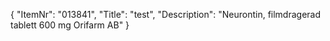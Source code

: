 {
  "ItemNr": "013841",
  "Title": "test",
  "Description": "Neurontin, filmdragerad tablett 600 mg Orifarm AB"
}